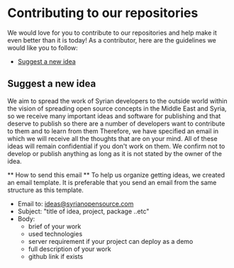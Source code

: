 # Contributing to our repositories
We would love for you to contribute to our repositories and help make it even better than it is today!
As a contributor, here are the guidelines we would like you to follow:
- [Suggest a new idea](#Suggest-a-new-idea) 

## Suggest a new idea
We aim to spread the work of Syrian developers to the outside world within the vision of spreading open source concepts in the Middle East and Syria,
so we receive many important ideas and software for publishing and that deserve to publish so there are a number of developers want to contribute to them and to learn from them
Therefore, we have specified an email in which we will receive all the thoughts that are on your mind.
All of these ideas will remain confidential if you don't work on them.
We confirm not to develop or publish anything as long as it is not stated by the owner of the idea.

** How to send this email **
To help us organize getting ideas, we created an email template.
It is preferable that you send an email from the same structure as this template.
 - Email to: ideas@syrianopensource.com
 - Subject: "title of idea, project, package ..etc"
 - Body:
   - brief of your work
   - used technologies
   - server requirement if your project can deploy as a demo
   - full description of your work
   - github link if exists
